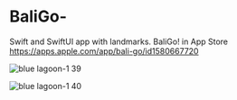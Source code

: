 # BaliGo-

Swift and SwiftUI app with landmarks. BaliGo! in App Store https://apps.apple.com/app/bali-go/id1580667720

![blue lagoon-1 39](https://user-images.githubusercontent.com/94032706/160795811-fad02005-961e-44b4-9b3f-116623f117e6.jpg)

![blue lagoon-1 40](https://user-images.githubusercontent.com/94032706/160796313-905e17f0-e81e-4932-853e-79905daa9853.jpg)
